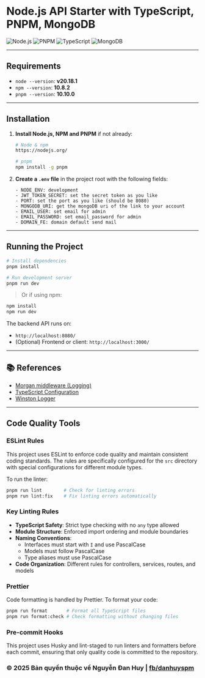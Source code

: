 # Node.js API Starter with TypeScript, PNPM, MongoDB

![Node.js](https://img.shields.io/badge/Node.js-20.x-brightgreen?logo=node.js)
![PNPM](https://img.shields.io/badge/PNPM-10.x-orange?logo=pnpm)
![TypeScript](https://img.shields.io/badge/TypeScript-Enabled-blue?logo=typescript)
![MongoDB](https://img.shields.io/badge/MongoDB-Connected-success?logo=mongodb)

---

## Requirements

- `node --version`: **v20.18.1**
- `npm --version`: **10.8.2**
- `pnpm --version`: **10.10.0**

---

## Installation

1. **Install Node.js, NPM and PNPM** if not already:
    ```bash
    # Node & npm
    https://nodejs.org/

    # pnpm
    npm install -g pnpm
    ```

2. **Create a `.env` file** in the project root with the following fields:

    ```env
    - NODE_ENV: development
    - JWT_TOKEN_SECRET: set the secret token as you like
    - PORT: set the port as you like (should be 8080)
    - MONGODB_URI: get the mongoDB uri of the link to your account
    - EMAIL_USER: set email for admin
    - EMAIL_PASSWORD: set email_password for admin
    - DOMAIN_FE: domain default send mail
    ```

---

## Running the Project

```bash
# Install dependencies
pnpm install

# Run development server
pnpm run dev
```

> Or if using npm:

```bash
npm install
npm run dev
```

The backend API runs on:

- `http://localhost:8080/`
- (Optional) Frontend or client: `http://localhost:3000/`

---

## 📚 References

- [Morgan middleware (Logging)](https://expressjs.com/en/resources/middleware/morgan.html)
- [TypeScript Configuration](https://www.typescriptlang.org/tsconfig/)
- [Winston Logger](https://github.com/winstonjs/winston)

---

## Code Quality Tools

### ESLint Rules

This project uses ESLint to enforce code quality and maintain consistent coding standards. The rules are specifically configured for the `src` directory with special configurations for different module types.

To run the linter:
```bash
pnpm run lint        # Check for linting errors
pnpm run lint:fix    # Fix linting errors automatically
```

### Key Linting Rules

- **TypeScript Safety**: Strict type checking with no `any` type allowed
- **Module Structure**: Enforced import ordering and module boundaries
- **Naming Conventions**: 
  - Interfaces must start with `I` and use PascalCase
  - Models must follow PascalCase
  - Type aliases must use PascalCase
- **Code Organization**: Different rules for controllers, services, routes, and models

### Prettier

Code formatting is handled by Prettier. To format your code:
```bash
pnpm run format       # Format all TypeScript files
pnpm run format:check # Check formatting without changing files
```

### Pre-commit Hooks

This project uses Husky and lint-staged to run linters and formatters before each commit, ensuring that only quality code is committed to the repository.

### © 2025 Bản quyền thuộc về Nguyễn Đan Huy | [fb/danhuyspm](https://facebook.com/danhuyspm)